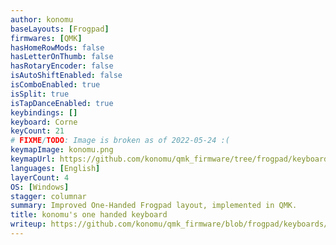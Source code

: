 ```yaml
---
author: konomu
baseLayouts: [Frogpad]
firmwares: [QMK]
hasHomeRowMods: false
hasLetterOnThumb: false
hasRotaryEncoder: false
isAutoShiftEnabled: false
isComboEnabled: true
isSplit: true
isTapDanceEnabled: true
keybindings: []
keyboard: Corne
keyCount: 21
# FIXME/TODO: Image is broken as of 2022-05-24 :(
keymapImage: konomu.png
keymapUrl: https://github.com/konomu/qmk_firmware/tree/frogpad/keyboards/crkbd/keymaps/frogpad
languages: [English]
layerCount: 4
OS: [Windows]
stagger: columnar
summary: Improved One-Handed Frogpad layout, implemented in QMK.
title: konomu's one handed keyboard
writeup: https://github.com/konomu/qmk_firmware/blob/frogpad/keyboards/crkbd/keymaps/frogpad/readme.md
---
```

